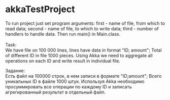 # akkaTestProject
To run project just set program arguments:
first - name of file, from which to read data;
second - name of file, to which to write data;
third - number of handlers to handle data.
Then run main() in Main.class.
<br>
<br>
Task:<br>
We have file on 100 000 lines, lines have data in format "ID; amount"; Total of different ID in file 1000 pieces.
Using Akka we need to aggregate all operations on each ID and write result in individual file.

Задание:<br>
Есть файл на 100000 строк, в нем записи в формате "ID;amount"; Всего уникальных ID в файле 1000 штук. 
Используя Akka необходимо просуммировать все операции по каждому ID и записать агрегированный результат в отдельный файл.
